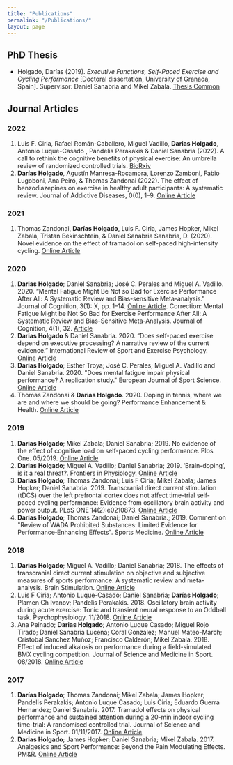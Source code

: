 ```yaml
---
title: "Publications"
permalink: "/Publications/"
layout: page
---
```


## PhD Thesis

- Holgado, Darías (2019). *Executive Functions, Self-Paced Exercise and Cycling Performance* [Doctoral dissertation, University of Granada, Spain]. Supervisor: Daniel Sanabria and Mikel Zabala. 
[Thesis Common](https://thesiscommons.org/vtyfu/)

## Journal Articles
### 2022
 1. Luis F. Ciria, Rafael Román-Caballero, Miguel Vadillo, **Darias Holgado**, Antonio Luque-Casado , Pandelis Perakakis & Daniel Sanabria (2022). A call to rethink the cognitive benefits of physical exercise: An umbrella review of randomized controlled trials. [BioRxiv](https://doi.org/10.1101/2022.02.15.480508)
 2. **Darías Holgado**, Agustín Manresa-Rocamora, Lorenzo Zamboni, Fabio Lugoboni, Ana Peiró, & Thomas Zandonai (2022). The effect of benzodiazepines on exercise in healthy adult participants: A systematic review. Journal of Addictive Diseases, 0(0), 1–9. [Online Article](https://doi.org/10.1080/10550887.2021.1990640)

### 2021
 1. Thomas Zandonai, **Darías Holgado**, Luis F. Ciria, James Hopker, Mikel Zabala, Tristan Bekinschtein, & Daniel Sanabria Sanabria, D. (2020). Novel evidence on the effect of tramadol on self-paced high-intensity cycling. [Online Article](https://doi.org/10.1080/02640414.2021.1877440) 

### 2020
 1. **Darias Holgado**; Daniel Sanabria; José C. Perales and Miguel A. Vadillo. 2020. “Mental Fatigue Might Be Not so Bad for Exercise Performance After All: A Systematic Review and Bias-sensitive Meta-analysis.” Journal of Cognition, 3(1): X, pp. 1–14. [Online Article](https://doi.org/10.5334/joc.126).  Correction: Mental Fatigue Might be Not So Bad for Exercise Performance After All: A Systematic Review and Bias-Sensitive Meta-Analysis. Journal of   Cognition, 4(1), 32. [Article](http://doi.org/10.5334/joc.178)
 2. **Darias Holgado** & Daniel Sanabria. 2020. “Does self-paced exercise depend on executive processing? A narrative review of the current evidence.” International Review of Sport and Exercise Psychology. [Online Article](http://dx.doi.org/10.1080/1750984X.2020.1774915)
 3. **Darias Holgado**; Esther Troya; José C. Perales; Miguel A. Vadillo and Daniel Sanabria. 2020. "Does mental fatigue impair physical performance? A replication study." European Journal of Sport Science. [Online Article](https://doi.org/10.1080/17461391.2020.1781265)
 4. Thomas Zandonai & **Darias Holgado**. 2020. Doping in tennis, where we are and where we should be going? Performance Enhancement & Health. [Online Article](https://doi.org/10.1016/j.peh.2020.100157)

### 2019
 1. **Darias Holgado**; Mikel Zabala; Daniel Sanabria; 2019. No evidence of the effect of cognitive load on self-paced cycling performance. Plos One. 05/2019. [Online Article](https://doi.org/10.1371/journal.pone.0217825)
 2. **Darias Holgado**; Miguel A. Vadillo; Daniel Sanabria; 2019.  ‘Brain-doping’, is it a real threat?. Frontiers in Physiology. [Online Article](https://doi.org/10.3389/fphys.2019.00483)
 3. **Darias Holgado**; Thomas Zandonai; Luis F Ciria; Mikel Zabala; James Hopker; Daniel Sanabria. 2019. Transcranial direct current stimulation (tDCS) over the left prefrontal cortex does not affect time-trial self-paced cycling performance: Evidence from oscillatory brain activity and power output. PLoS ONE 14(2):e0210873. [Online Article](https://doi.org/10.1371/journal.pone.0210873)
 4. **Darias Holgado**; Thomas Zandonai; Daniel Sanabria.; 2019. Comment on "Review of WADA Prohibited Substances: Limited Evidence for Performance‑Enhancing Effects". Sports Medicine. [Online Article](https://link.springer.com/article/10.1007%2Fs40279-019-01064-2)

### 2018
 1. **Darias Holgado**; Miguel A. Vadillo; Daniel Sanabria; 2018. The effects of transcranial direct current stimulation on objective and subjective measures of sports performance: A systematic review and meta-analysis. Brain Stimulation. [Online Article](https://doi.org/10.1016/j.brs.2018.12.002)
 2. Luis F Ciria; Antonio Luque-Casado; Daniel Sanabria; **Darías Holgado**; Plamen Ch Ivanov; Pandelis Perakakis. 2018. Oscillatory brain activity during acute exercise: Tonic and transient neural response to an Oddball task. Psychophysiology. 11/2018. [Online Article](https://doi.org/10.1111/psyp.13326)
 3. Ana Peinado; **Darias Holgado**; Antonio Luque Casado; Miguel Rojo Tirado; Daniel Sanabria Lucena; Coral González; Manuel Mateo-March; Cristobal Sanchez Muñoz; Francisco Calderón; Mikel Zabala. 2018. Effect of induced alkalosis on performance during a field-simulated BMX cycling competition. Journal of Science and Medicine in Sport. 08/2018. [Online Article](https://doi.org/10.1016/j.jsams.2018.08.010)

### 2017
 1. **Darías Holgado**; Thomas Zandonai; Mikel Zabala; James Hopker; Pandelis Perakakis; Antonio Luque Casado; Luis Ciria; Eduardo Guerra Hernandez; Daniel Sanabria. 2017. Tramadol effects on physical performance and sustained attention during a 20-min indoor cycling time-trial: A randomised controlled trial. Journal of Science and Medicine in Sport. 01/11/2017. [Online Article](https://doi.org/10.1016/j.jsams.2017.10.032)
 2.   **Darias Holgado**; James Hopker; Daniel Sanabria; Mikel Zabala. 2017. Analgesics and Sport Performance: Beyond the Pain Modulating Effects. PM&R.  [Online Article](https://doi.org/10.1016/j.pmrj.2017.07.068)

